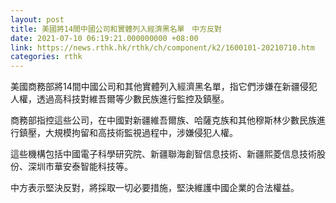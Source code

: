 ```yaml
---
layout: post
title: 美國將14間中國公司和實體列入經濟黑名單　中方反對
date: 2021-07-10 06:19:21.000000000 +08:00
link: https://news.rthk.hk/rthk/ch/component/k2/1600101-20210710.htm
categories: rthk
---
```


美國商務部將14間中國公司和其他實體列入經濟黑名單，指它們涉嫌在新疆侵犯人權，透過高科技對維吾爾等少數民族進行監控及鎮壓。

商務部指控這些公司，在中國對新疆維吾爾族、哈薩克族和其他穆斯林少數民族進行鎮壓，大規模拘留和高技術監視過程中，涉嫌侵犯人權。

這些機構包括中國電子科學研究院、新疆聯海創智信息技術、新疆熙菱信息技術股份、深圳市華安泰智能科技等。

中方表示堅決反對，將採取一切必要措施，堅決維護中國企業的合法權益。
